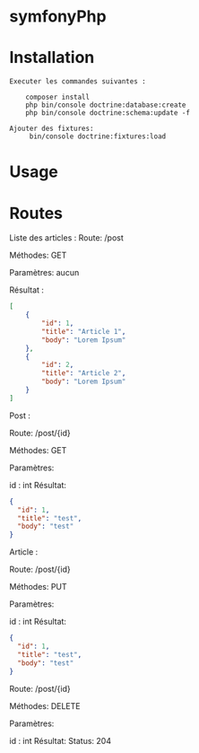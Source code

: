 # symfonyPhp

# Installation
    Executer les commandes suivantes :

        composer install    
        php bin/console doctrine:database:create
        php bin/console doctrine:schema:update -f
    
    Ajouter des fixtures: 
         bin/console doctrine:fixtures:load
# Usage
# Routes
Liste des articles :
Route: /post

Méthodes: GET

Paramètres: aucun

Résultat :
```json
[
    {
        "id": 1,
        "title": "Article 1",
        "body": "Lorem Ipsum"
    },
    {
        "id": 2,
        "title": "Article 2",
        "body": "Lorem Ipsum"
    }
]
```
Post :

Route: /post/{id}

Méthodes: GET

Paramètres:

id : int
Résultat:
```json
{
  "id": 1,
  "title": "test",
  "body": "test"
}
```

Article :

Route: /post/{id}

Méthodes: PUT

Paramètres:

id : int
Résultat:
```json
{
  "id": 1,
  "title": "test",
  "body": "test"
}
```
Route: /post/{id}

Méthodes: DELETE

Paramètres:

id : int
Résultat:
Status: 204
```json

```
